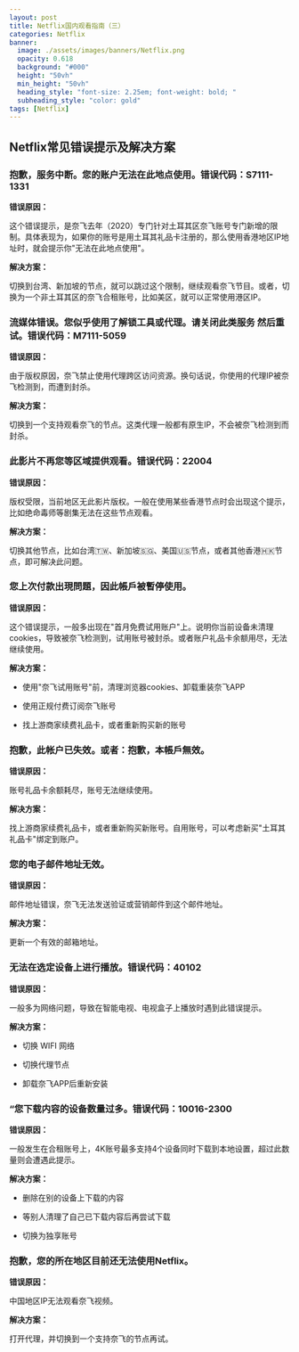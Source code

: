```yaml
---
layout: post
title: Netflix国内观看指南（三）
categories: Netflix
banner:
  image: ./assets/images/banners/Netflix.png
  opacity: 0.618
  background: "#000"
  height: "50vh"
  min_height: "50vh"
  heading_style: "font-size: 2.25em; font-weight: bold; "
  subheading_style: "color: gold"
tags: [Netflix]
---
```



## Netflix常见错误提示及解决方案

### 抱歉，服务中断。您的账户无法在此地点使用。错误代码：S7111-1331
**错误原因：**

这个错误提示，是奈飞去年（2020）专门针对土耳其区奈飞账号专门新增的限制。具体表现为，如果你的账号是用土耳其礼品卡注册的，那么使用香港地区IP地址时，就会提示你"无法在此地点使用"。

**解决方案：**

切换到台湾、新加坡的节点，就可以跳过这个限制，继续观看奈飞节目。或者，切换为一个非土耳其区的奈飞合租账号，比如美区，就可以正常使用港区IP。


### 流媒体错误。您似乎使用了解锁工具或代理。请关闭此类服务 然后重试。错误代码：M7111-5059

**错误原因：**

由于版权原因，奈飞禁止使用代理跨区访问资源。换句话说，你使用的代理IP被奈飞检测到，而遭到封杀。

**解决方案：**

切换到一个支持观看奈飞的节点。这类代理一般都有原生IP，不会被奈飞检测到而封杀。


### 此影片不再您等区域提供观看。错误代码：22004

**错误原因：**

版权受限，当前地区无此影片版权。一般在使用某些香港节点时会出现这个提示，比如绝命毒师等剧集无法在这些节点观看。

**解决方案：**

切换其他节点，比如台湾🇹🇼、新加坡🇸🇬、美国🇺🇸节点，或者其他香港🇭🇰节点，即可解决此问题。


### 您上次付款出現問題，因此帳戶被暫停使用。

**错误原因：**

这个错误提示，一般多出现在"首月免费试用账户"上。说明你当前设备未清理cookies，导致被奈飞检测到，试用账号被封杀。或者账户礼品卡余额用尽，无法继续使用。

**解决方案：**

- 使用"奈飞试用账号"前，清理浏览器cookies、卸载重装奈飞APP

- 使用正规付费订阅奈飞账号

- 找上游商家续费礼品卡，或者重新购买新的账号


### 抱歉，此帐户已失效。或者：抱歉，本帳戶無效。

**错误原因：**

账号礼品卡余额耗尽，账号无法继续使用。

**解决方案：**

找上游商家续费礼品卡，或者重新购买新账号。自用账号，可以考虑新买"土耳其礼品卡"绑定到账户。


### 您的电子邮件地址无效。

**错误原因：**

邮件地址错误，奈飞无法发送验证或营销邮件到这个邮件地址。

**解决方案：**

更新一个有效的邮箱地址。


### 无法在选定设备上进行播放。错误代码：40102

**错误原因：**

一般多为网络问题，导致在智能电视、电视盒子上播放时遇到此错误提示。

**解决方案：**

- 切换 WIFI 网络

- 切换代理节点

- 卸载奈飞APP后重新安装


### “您下载内容的设备数量过多。错误代码：10016-2300

**错误原因：**

一般发生在合租账号上，4K账号最多支持4个设备同时下载到本地设置，超过此数量则会遭遇此提示。

**解决方案：**

- 删除在别的设备上下载的内容

- 等别人清理了自己已下载内容后再尝试下载

- 切换为独享账号


### 抱歉，您的所在地区目前还无法使用Netflix。

**错误原因：**

中国地区IP无法观看奈飞视频。

**解决方案：**

打开代理，并切换到一个支持奈飞的节点再试。






